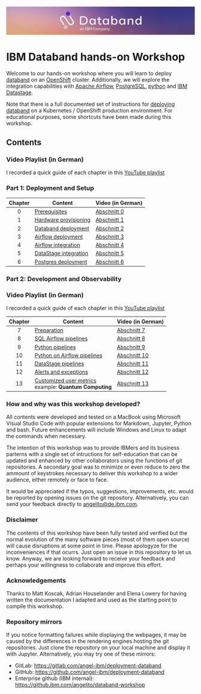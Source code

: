
![](./pictures/databand1.png)

# IBM Databand hands-on Workshop

Welcome to our hands-on workshop where you will learn to deploy [databand](https://databand.ai/) on an [OpenShift](https://www.redhat.com/en/technologies/cloud-computing/openshift) cluster. Additionally, we will explore the integration capabilities with [Apache Airflow](https://airflow.apache.org/), [PostgreSQL](https://www.postgresql.org/), [python](https://www.python.org/) and [IBM Datastage](https://www.ibm.com/products/datastage).

Note that there is a full documented set of instructions for [deploying databand](https://docs.databand.ai/docs/installing-databand-in-kubernetes-cluster) on a Kubernetes / OpenShift production environment. For educational purposes, some shortcuts have been made during this workshop.

## Contents

### Video Playlist (in German)

I recorded a quick guide of each chapter in this [YouTube playlist](https://youtube.com/playlist?list=PLa8RtivAledWdZsEzl34UUY_Eephzj7pZ)

### Part 1: Deployment and Setup

| Chapter   | Content                                                   | Video (in German)                           |
| :--------:|-----------------------------------------------------------|---------------------------------------------|
| 0         | [Prerequisites](./jupyter/0_prerequisites.ipynb)          |[Abschnitt 0](https://youtu.be/qXYpGCiDJnQ)  |
| 1         | [Hardware provisioning](./jupyter/1_provisioning.ipynb)   |[Abschnitt 1](https://youtu.be/pyn_ZG-_NW8)  |
| 2         | [Databand deployment](./jupyter/2_databand_deploy.ipynb)  |[Abschnitt 2](https://youtu.be/I7wjO_Ucqx0)  |
| 3         | [Airflow deployment](./jupyter/3_airflow_deploy.ipynb)    |[Abschnitt 3](https://youtu.be/4n49O8ZCrno)  |
| 4         | [Airflow integration](./jupyter/4_airflow_int.ipynb)      |[Abschnitt 4](https://youtu.be/RSnTgBpFd24)  |
| 5         | [DataStage integration](./jupyter/5_datastage_int.ipynb)  |[Abschnitt 5](https://youtu.be/8OZt0w2OGTY)  |
| 6         | [Postgres deployment](./jupyter/6_postgres_deploy.ipynb)  |[Abschnitt 6](https://youtu.be/4Ki8IQpGR8U)  |

### Part 2: Development and Observability

### Video Playlist (in German)

I recorded a quick guide of each chapter in this [YouTube playlist](https://www.youtube.com/playlist?list=PLa8RtivAledVTxwkLOk_W2XTt0CDaQfrm)

| Chapter   | Content                                                            | Video (in German)                            |
| :--------:|--------------------------------------------------------------------|----------------------------------------------|
| 7         | [Preparation](./jupyter/7_dags_dev.ipynb)                          |[Abschnitt 7](https://youtu.be/AGPCNkdLiys)   |
| 8         | [SQL Airflow pipelines](./jupyter/8_SQL_dag_dev.ipynb)             |[Abschnitt 8](https://youtu.be/Y7EJnEo_v_A)   |
| 9         | [Python pipelines](./jupyter/9_python_dag_dev.ipynb)               |[Abschnitt 9](https://youtu.be/TEOkEjKSOtU)   |
| 10        | [Python on Airflow pipelines](./jupyter/10_py_air_dag_dev.ipynb)   |[Abschnitt 10](https://youtu.be/1XIoYTvCRPM)  |
| 11        | [DataStage pipelines](./jupyter/11_datastage_dev.ipynb)            |[Abschnitt 11](https://youtu.be/zqsWfLfJ9xI)  |
| 12        | [Alerts and exceptions](./jupyter/12_alerts_dev.ipynb)             |[Abschnitt 12](https://youtu.be/1zCYC_69qXs)  |
| 13        | [Customized user metrics](./jupyter/13_quantum_dev.ipynb) <br/> example: **Quantum Computing**    |[Abschnitt 13](https://youtu.be/Lhq7VajnlRI)  |

### How and why was this workshop developed?

All contents were developed and tested on a MacBook using Microsoft Visual Studio Code with popular extensions for Markdown, Jupyter, Python and bash. Future enhancements will include Windows and Linux to adapt the commands when necessary.

The intention of this workshop was to provide IBMers and its business parterns with a single set of intructions for self-education that can be updated and enhanced by other collaborators using the functions of git repositories. A secondary goal was to minimize or even reduce to zero the ammount of keystrokes necessary to deliver this workshop to a wider audience, either remotely or face to face.

It would be appreciated if the typos, suggestions, improvements, etc. would be reported by opening issues on the git repository. Alternatively, you can send your feedback directly to angelito@de.ibm.com.

### Disclaimer

The contents of this workshop have been fully tested and verified but the normal evolution of the many software pieces (most of them open source) will cause disruptions at some point in time. Please apologyze for the inconveniences if that ocurrs. Just open an issue in this repository to let us know. Anyway, we are looking forward to receive your feedback and perhaps your willingness to collaborate and improve this effort.

### Acknowledgements

Thanks to Matt Koscak, Adrian Houselander and Elena Lowery for having written the documentation I adapted and used as the starting point to compile this workshop.

### Repository mirrors

If you notice formatting failures while displaying the webpages, it may be caused by the differences in the rendering engines hosting the git repositories. Just clone the repository on your local machine and display it with Jupyter. Alternatively, you may try one of these mirrors:

- GitLab: https://gitlab.com/angel-ibm/deployment-databand
- GitHub: https://github.com/angel-ibm/deployment-databand
- Enterprise github (IBM internal): https://github.ibm.com/angelito/databand-workshop
